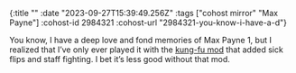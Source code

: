 {:title ""
 :date "2023-09-27T15:39:49.256Z"
 :tags ["cohost mirror" "Max Payne"]
 :cohost-id 2984321
 :cohost-url "2984321-you-know-i-have-a-d"}

You know, I have a deep love and fond memories of Max Payne 1, but I realized that I’ve only ever played it with the [kung-fu mod](https://www.moddb.com/mods/kung-fu-30) that added sick flips and staff fighting. I bet it’s less good without that mod.